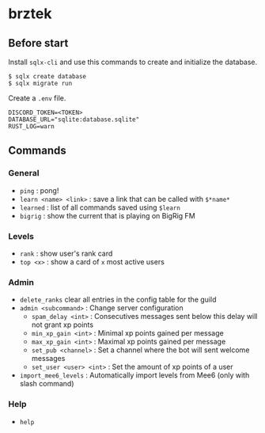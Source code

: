 # brztek

## Before start

Install `sqlx-cli` and use this commands to create and initialize the database.

    $ sqlx create database
    $ sqlx migrate run

Create a `.env` file.

    DISCORD_TOKEN=<TOKEN>
    DATABASE_URL="sqlite:database.sqlite"
    RUST_LOG=warn


## Commands

### General
- `ping` : pong!
- `learn <name> <link>` : save a link that can be called with `$*name*`
- `learned` : list of all commands saved using `$learn`
- `bigrig` : show the current that is playing on BigRig FM

### Levels
- `rank` : show user's rank card
- `top <x>` : show a card of `x` most active users

### Admin
- `delete_ranks`  clear all entries in the config table for the guild
- `admin <subcommand>` : Change server configuration
    - `spam_delay <int>` : Consecutives messages sent below this delay will not grant xp points
    - `min_xp_gain <int>` : Minimal xp points gained per message
    - `max_xp_gain <int>` : Maximal xp points gained per message
    - `set_pub <channel>` : Set a channel where the bot will sent welcome messages
    - `set_user <user> <int>` : Set the amount of xp points of a user
- `import_mee6_levels` : Automatically import levels from Mee6 (only with slash command)

### Help
- `help`


<!-- TODO: Add logging to file>
<!-- TODO: Add create  color roles command>
<!-- TODO: Reaction roles>
<!-- TODO: Round corners of avatar in rank card>
<!-- TODO: Maybe find something to replace raqote>
<!-- TODO: Youtube search command>
